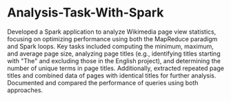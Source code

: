 # Analysis-Task-With-Spark

Developed a Spark application to analyze Wikimedia page view statistics, focusing on optimizing performance using both the MapReduce paradigm and Spark loops. Key tasks included computing the minimum, maximum, and average page size, analyzing page titles (e.g., identifying titles starting with "The" and excluding those in the English project), and determining the number of unique terms in page titles. Additionally, extracted repeated page titles and combined data of pages with identical titles for further analysis. Documented and compared the performance of queries using both approaches.

